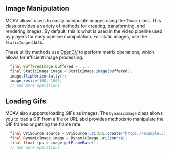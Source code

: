 ## Image Manipulation
MCAV allows users to easily manipulate images using the `Image` class. This class provides a variety of methods for 
creating, transforming, and rendering images. By default, this is what is used in the video pipeline used by players for
easy pipeline manipulation. For static images, use the `StaticImage` class.

These utility methods use [OpenCV](https://opencv.org/) to perform matrix operations, which allows for efficient image 
processing.

```java
  final BufferedImage buffered = ...;
  final StaticImage image = StaticImage.image(buffered);
  image.flipHorizontally();
  image.resize(100, 100);
  // and more operations
```

## Loading Gifs
MCAV also supports loading GIFs as images. The `DynamicImage` class allows you to load a GIF from a file or URL abd
provides methods to manipulate the GIF frames or getting the frame rate.

```java
  final UriSource source = UriSource.uri(URI.create("https://example.com/image.gif"));
  final DynamicImage image = DynamicImage.uri(source);
  final float fps = image.getFrameRate();
  // and more operations
```